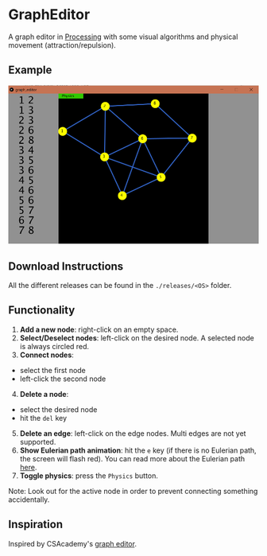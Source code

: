 # GraphEditor
A graph editor in [Processing](https://processing.org/) with some visual algorithms and physical movement (attraction/repulsion).

## Example

![example](img/example.png)

## Download Instructions

All the different releases can be found in the `./releases/<OS>` folder. 

## Functionality

1. **Add a new node**: right-click on an empty space.
2. **Select/Deselect nodes**: left-click on the desired node. A selected node is always circled red.
3. **Connect nodes**:
  - select the first node
  - left-click the second node
4. **Delete a node**: 
  - select the desired node
  - hit the `del` key
5. **Delete an edge**: left-click on the edge nodes. Multi edges are not yet supported.
6. **Show Eulerian path animation**: hit the `e` key (if there is no Eulerian path, the screen will flash red). You can read more about the Eulerian path [here](https://en.wikipedia.org/wiki/Eulerian_path).
7. **Toggle physics**: press the `Physics` button.

Note: Look out for the active node in order to prevent connecting something accidentally.

## Inspiration

Inspired by CSAcademy's [graph editor](https://csacademy.com/app/graph_editor/).
